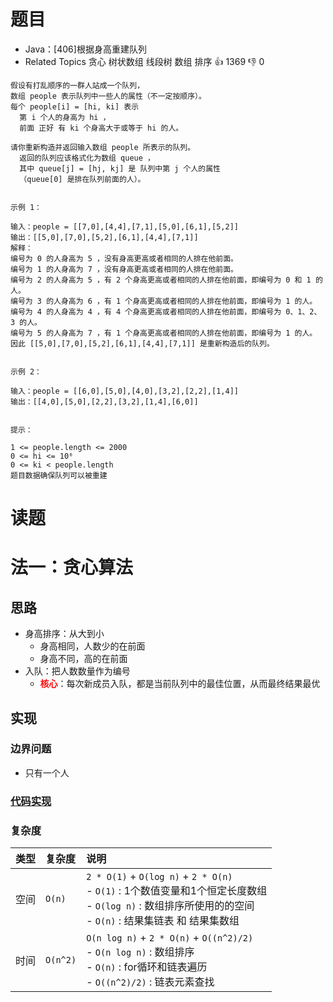 # 题目

- Java：[406]根据身高重建队列
- Related Topics 贪心 树状数组 线段树 数组 排序 👍 1369 👎 0

```text
假设有打乱顺序的一群人站成一个队列，
数组 people 表示队列中一些人的属性（不一定按顺序）。
每个 people[i] = [hi, ki] 表示
  第 i 个人的身高为 hi ，
  前面 正好 有 ki 个身高大于或等于 hi 的人。 

请你重新构造并返回输入数组 people 所表示的队列。
  返回的队列应该格式化为数组 queue ，
  其中 queue[j] = [hj, kj] 是 队列中第 j 个人的属性
  （queue[0] 是排在队列前面的人）。 


示例 1： 

输入：people = [[7,0],[4,4],[7,1],[5,0],[6,1],[5,2]]
输出：[[5,0],[7,0],[5,2],[6,1],[4,4],[7,1]]
解释：
编号为 0 的人身高为 5 ，没有身高更高或者相同的人排在他前面。
编号为 1 的人身高为 7 ，没有身高更高或者相同的人排在他前面。
编号为 2 的人身高为 5 ，有 2 个身高更高或者相同的人排在他前面，即编号为 0 和 1 的人。
编号为 3 的人身高为 6 ，有 1 个身高更高或者相同的人排在他前面，即编号为 1 的人。
编号为 4 的人身高为 4 ，有 4 个身高更高或者相同的人排在他前面，即编号为 0、1、2、3 的人。
编号为 5 的人身高为 7 ，有 1 个身高更高或者相同的人排在他前面，即编号为 1 的人。
因此 [[5,0],[7,0],[5,2],[6,1],[4,4],[7,1]] 是重新构造后的队列。


示例 2： 

输入：people = [[6,0],[5,0],[4,0],[3,2],[2,2],[1,4]]
输出：[[4,0],[5,0],[2,2],[3,2],[1,4],[6,0]]


提示： 

1 <= people.length <= 2000 
0 <= hi <= 10⁶ 
0 <= ki < people.length 
题目数据确保队列可以被重建 
```

# 读题

# 法一：贪心算法

## 思路

- 身高排序：从大到小
  - 身高相同，人数少的在前面
  - 身高不同，高的在前面
- 入队：把人数数量作为编号
  - <b style="color: red;">核心</b>：每次新成员入队，都是当前队列中的最佳位置，从而最终结果最优

## 实现

### 边界问题

- 只有一个人

### [代码实现](Demo01.java)

### 复杂度

类型 | 复杂度 | 说明
:--- |:--- |:---
空间 | `O(n)` | `2 * O(1)` + `O(log n)` + `2 * O(n)` </br> - `O(1)` : 1个数值变量和1个恒定长度数组 </br> - `O(log n)` : 数组排序所使用的的空间 </br> - `O(n)` : 结果集链表 和 结果集数组
时间 | `O(n^2)` | `O(n log n)` + `2 * O(n)` + `O((n^2)/2)` </br> - `O(n log n)` : 数组排序 </br> - `O(n)` : for循环和链表遍历 </br> - `O((n^2)/2)` : 链表元素查找
